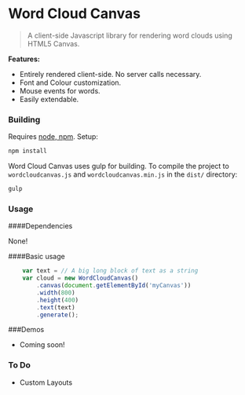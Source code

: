 # Word Cloud Canvas

> A client-side Javascript library for rendering word clouds using HTML5 Canvas.

**Features:**
 - Entirely rendered client-side.   No server calls necessary.
 - Font and Colour customization.
 - Mouse events for words.
 - Easily extendable.


### Building

Requires [node, npm](http://nodejs.org/). Setup:
```bash
npm install
```

Word Cloud Canvas uses gulp for building.  To compile the project to `wordcloudcanvas.js` and `wordcloudcanvas.min.js` in the `dist/` directory:
```bash
gulp
```

### Usage

####Dependencies

None!

####Basic usage
```javascript
	var text = // A big long block of text as a string
	var cloud = new WordCloudCanvas()
		.canvas(document.getElementById('myCanvas'))
		.width(800)
		.height(400)
		.text(text)
		.generate();
```


###Demos
 - Coming soon!

### To Do
 - Custom Layouts
